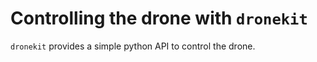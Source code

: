 # Controlling the drone with `dronekit`

`dronekit` provides a simple python API to control the drone.


